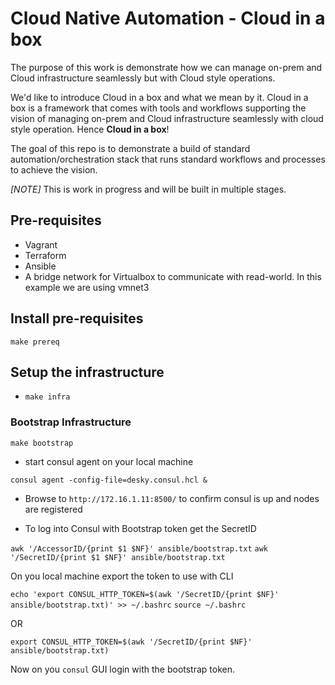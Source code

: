 # Cloud Native Automation - Cloud in a box

The purpose of this work is demonstrate how we can manage on-prem and Cloud infrastructure seamlessly but with Cloud style operations.

We'd like to introduce Cloud in a box and what we mean by it.
Cloud in a box is a framework that comes with tools and workflows supporting the vision of managing on-prem and Cloud infrastructure seamlessly with cloud style operation. Hence **Cloud in a box**!

The goal of this repo is to demonstrate a build of standard automation/orchestration stack that runs standard workflows and processes to achieve the vision.

*[NOTE]* This is work in progress and will be built in multiple stages.

## Pre-requisites

- Vagrant
- Terraform
- Ansible
- A bridge network for Virtualbox to communicate with read-world. In this example we are using vmnet3

## Install pre-requisites

`make prereq`

## Setup the infrastructure

- `make infra`

### Bootstrap Infrastructure

`make bootstrap`

- start consul agent on your local machine

`consul agent -config-file=desky.consul.hcl &`

- Browse to `http://172.16.1.11:8500/` to confirm consul is up and nodes are registered

- To log into Consul with Bootstrap token get the SecretID

`awk '/AccessorID/{print $1 $NF}' ansible/bootstrap.txt`
`awk '/SecretID/{print $1 $NF}' ansible/bootstrap.txt`

On you local machine export the token to use with CLI

`echo 'export CONSUL_HTTP_TOKEN=$(awk '/SecretID/{print $NF}' ansible/bootstrap.txt)' >> ~/.bashrc`
`source ~/.bashrc`

OR

`export CONSUL_HTTP_TOKEN=$(awk '/SecretID/{print $NF}' ansible/bootstrap.txt)`

Now on you `consul` GUI login with the bootstrap token.
